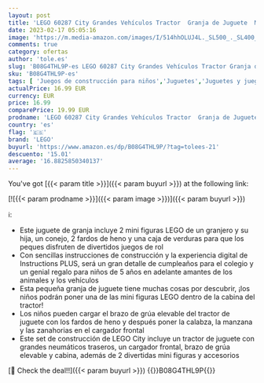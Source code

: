 ```yaml
---
layout: post
title: 'LEGO 60287 City Grandes Vehículos Tractor  Granja de Juguete  Mini Figura de Granjero  Regalo Niños de 5 Años  Cumpleaños o Detalle Colegio'
date: 2023-02-17 05:05:16
image: 'https://m.media-amazon.com/images/I/514hhOLUJ4L._SL500_._SL400_.jpg'
comments: true
category: ofertas
author: 'tole.es'
slug: 'B08G4THL9P-es LEGO 60287 City Grandes Vehículos Tractor Granja de...'
sku: 'B08G4THL9P-es'
tags: [ 'Juegos de construcción para niños','Juguetes','Juguetes y juegos','Sets de construcción','lego','🇪🇸', ]
actualPrice: 16.99 EUR
currency: EUR
price: 16.99
comparePrice: 19.99 EUR
prodname: 'LEGO 60287 City Grandes Vehículos Tractor  Granja de Juguete  Mini Figura de Granjero  Regalo Niños de 5 Años  Cumpleaños o Detalle Colegio'
country: 'es'
flag: '🇪🇸'
brand: 'LEGO'
buyurl: 'https://www.amazon.es/dp/B08G4THL9P/?tag=tolees-21'
descuento: '15.01'
average: '16.8825850340137'
---
```


You've got [{{< param title >}}]({{< param buyurl >}}) at the following link:

[![{{< param prodname >}}]({{< param image >}})]({{< param buyurl >}})

ℹ️:

- Este juguete de granja incluye 2 mini figuras LEGO de un granjero y su hija, un conejo, 2 fardos de heno y una caja de verduras para que los peques disfruten de divertidos juegos de rol
- Con sencillas instrucciones de construcción y la experiencia digital de Instructions PLUS, será un gran detalle de cumpleaños para el colegio y un genial regalo para niños de 5 años en adelante amantes de los animales y los vehículos
- Esta pequeña granja de juguete tiene muchas cosas por descubrir, ¡los niños podrán poner una de las mini figuras LEGO dentro de la cabina del tractor!
- Los niños pueden cargar el brazo de grúa elevable del tractor de juguete con los fardos de heno y después poner la calabza, la manzana y las zanahorias en el cargador frontal
- Este set de construcción de LEGO City incluye un tractor de juguete con grandes neumáticos traseros, un cargador frontal, brazo de grúa elevable y cabina, además de 2 divertidas mini figuras y accesorios

[🛒 Check the deal!!]({{< param buyurl >}})
{{<world>}}B08G4THL9P{{</world>}}
